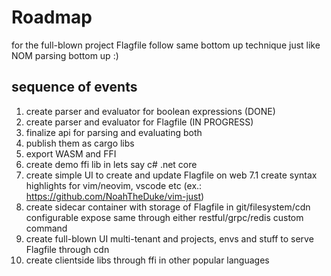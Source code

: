 # Roadmap

for the full-blown project Flagfile follow same bottom up technique just like NOM parsing bottom up :)

## sequence of events

1. create parser and evaluator for boolean expressions (DONE)
2. create parser and evaluator for Flagfile (IN PROGRESS)
3. finalize api for parsing and evaluating both
4. publish them as cargo libs
5. export WASM and FFI
6. create demo ffi lib in lets say c# .net core
7. create simple UI to create and update Flagfile on web
7.1 create syntax highlights for vim/neovim, vscode etc (ex.: https://github.com/NoahTheDuke/vim-just)
8. create sidecar container with storage of Flagfile in git/filesystem/cdn configurable
      expose same through either restful/grpc/redis custom command
9. create full-blown UI multi-tenant and projects, envs and stuff to serve Flagfile through cdn
10. create clientside libs through ffi in other popular languages
